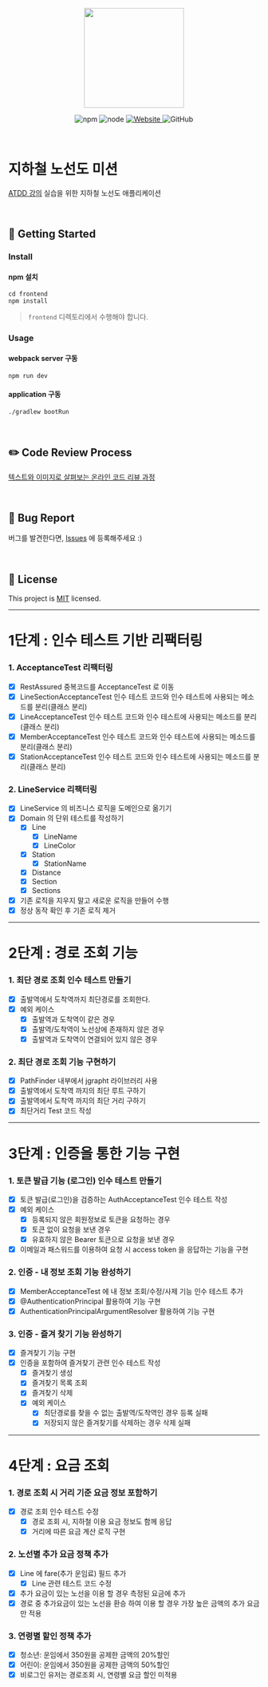 <p align="center">
    <img width="200px;" src="https://raw.githubusercontent.com/woowacourse/atdd-subway-admin-frontend/master/images/main_logo.png"/>
</p>
<p align="center">
  <img alt="npm" src="https://img.shields.io/badge/npm-%3E%3D%205.5.0-blue">
  <img alt="node" src="https://img.shields.io/badge/node-%3E%3D%209.3.0-blue">
  <a href="https://edu.nextstep.camp/c/R89PYi5H" alt="nextstep atdd">
    <img alt="Website" src="https://img.shields.io/website?url=https%3A%2F%2Fedu.nextstep.camp%2Fc%2FR89PYi5H">
  </a>
  <img alt="GitHub" src="https://img.shields.io/github/license/next-step/atdd-subway-service">
</p>

<br>

# 지하철 노선도 미션
[ATDD 강의](https://edu.nextstep.camp/c/R89PYi5H) 실습을 위한 지하철 노선도 애플리케이션

<br>

## 🚀 Getting Started

### Install
#### npm 설치
```
cd frontend
npm install
```
> `frontend` 디렉토리에서 수행해야 합니다.

### Usage
#### webpack server 구동
```
npm run dev
```
#### application 구동
```
./gradlew bootRun
```
<br>

## ✏️ Code Review Process
[텍스트와 이미지로 살펴보는 온라인 코드 리뷰 과정](https://github.com/next-step/nextstep-docs/tree/master/codereview)

<br>

## 🐞 Bug Report

버그를 발견한다면, [Issues](https://github.com/next-step/atdd-subway-service/issues) 에 등록해주세요 :)

<br>

## 📝 License

This project is [MIT](https://github.com/next-step/atdd-subway-service/blob/master/LICENSE.md) licensed.

---

# 1단계 : 인수 테스트 기반 리팩터링

### 1. AcceptanceTest 리팩터링
- [X] RestAssured 중복코드를 AcceptanceTest 로 이동
- [X] LineSectionAcceptanceTest 인수 테스트 코드와 인수 테스트에 사용되는 메소드를 분리(클래스 분리)
- [X] LineAcceptanceTest 인수 테스트 코드와 인수 테스트에 사용되는 메소드를 분리(클래스 분리)
- [X] MemberAcceptanceTest 인수 테스트 코드와 인수 테스트에 사용되는 메소드를 분리(클래스 분리)
- [X] StationAcceptanceTest 인수 테스트 코드와 인수 테스트에 사용되는 메소드를 분리(클래스 분리)

### 2. LineService 리팩터링
- [X] LineService 의 비즈니스 로직을 도메인으로 옮기기
- [X] Domain 의 단위 테스트를 작성하기
    - [X] Line
      - [X] LineName
      - [X] LineColor
    - [X] Station
      - [X] StationName
    - [X] Distance
    - [X] Section
    - [X] Sections
- [X] 기존 로직을 지우지 말고 새로운 로직을 만들어 수행
- [X] 정상 동작 확인 후 기존 로직 제거

---

# 2단계 : 경로 조회 기능

### 1. 최단 경로 조회 인수 테스트 만들기
- [X] 출발역에서 도착역까지 최단경로를 조회한다.
- [X] 예외 케이스
    - [X] 출발역과 도착역이 같은 경우
    - [X] 출발역/도착역이 노선상에 존재하지 않은 경우
    - [X] 출발역과 도착역이 연결되어 있지 않은 경우

### 2. 최단 경로 조회 기능 구현하기
- [X] PathFinder 내부에서 jgrapht 라이브러리 사용
- [X] 출발역에서 도착역 까지의 최단 루트 구하기
- [X] 출발역에서 도착역 까지의 최단 거리 구하기
- [X] 최단거리 Test 코드 작성

---

# 3단계 : 인증을 통한 기능 구현

### 1. 토큰 발급 기능 (로그인) 인수 테스트 만들기
- [X] 토큰 발급(로그인)을 검증하는 AuthAcceptanceTest 인수 테스트 작성
- [X] 예외 케이스
    - [X] 등록되지 않은 회원정보로 토큰을 요청하는 경우
    - [X] 토큰 없이 요청을 보낸 경우
    - [X] 유효하지 않은 Bearer 토큰으로 요청을 보낸 경우
- [X] 이메일과 패스워드를 이용하여 요청 시 access token 을 응답하는 기능을 구현

### 2. 인증 - 내 정보 조회 기능 완성하기
- [X] MemberAcceptanceTest 에 내 정보 조회/수정/사제 기능 인수 테스트 추가
- [X] @AuthenticationPrincipal 활용하여 기능 구현
- [X] AuthenticationPrincipalArgumentResolver 활용하여 기능 구현

### 3. 인증 - 즐겨 찾기 기능 완성하기
- [X] 즐겨찾기 기능 구현
- [X] 인증을 포함하여 즐겨찾기 관련 인수 테스트 작성
    - [X] 즐겨찾기 생성
    - [X] 즐겨찾기 목록 조회
    - [X] 즐겨찾기 삭제
    - [X] 예외 케이스
        - [X] 최단경로를 찾을 수 없는 출발역/도착역인 경우 등록 실패
        - [X] 저장되지 않은 즐겨찾기를 삭제하는 경우 삭제 실패

---

# 4단계 : 요금 조회

### 1. 경로 조회 시 거리 기준 요금 정보 포함하기
- [X] 경로 조회 인수 테스트 수정
    - [X] 경로 조회 시, 지하철 이용 요금 정보도 함께 응답
    - [X] 거리에 따른 요금 계산 로직 구현

### 2. 노선별 추가 요금 정책 추가
- [X] Line 에 fare(추가 운임료) 필드 추가
    - [X] Line 관련 테스트 코드 수정
- [X] 추가 요금이 있는 노선을 이용 할 경우 측정된 요금에 추가
- [X] 경로 중 추가요금이 있는 노선을 환승 하여 이용 할 경우 가장 높은 금액의 추가 요금만 적용

### 3. 연령별 할인 정책 추가
- [X] 청소년: 운임에서 350원을 공제한 금액의 20%할인
- [X] 어린이: 운임에서 350원을 공제한 금액의 50%할인
- [X] 비로그인 유저는 경로조회 시, 연령별 요금 할인 미적용